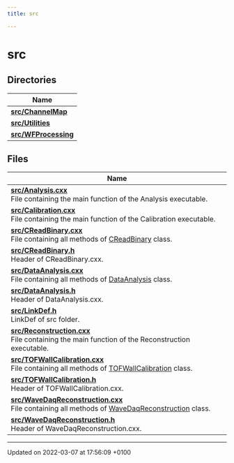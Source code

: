 ```yaml
---
title: src

---
```


# src



## Directories

| Name           |
| -------------- |
| **[src/ChannelMap](/Files/dir_f373e83ee03194f063cb71a08edbe6a6.md#dir-src/channelmap)**  |
| **[src/Utilities](/Files/dir_ff383ddf1aa4eab0c4ce7910366d05a5.md#dir-src/utilities)**  |
| **[src/WFProcessing](/Files/dir_cee828f8bfe1e9ceeff45a2da91f8dbd.md#dir-src/wfprocessing)**  |

## Files

| Name           |
| -------------- |
| **[src/Analysis.cxx](/Files/Analysis_8cxx.md#file-analysis.cxx)** <br>File containing the main function of the Analysis executable.  |
| **[src/Calibration.cxx](/Files/Calibration_8cxx.md#file-calibration.cxx)** <br>File containing the main function of the Calibration executable.  |
| **[src/CReadBinary.cxx](/Files/CReadBinary_8cxx.md#file-creadbinary.cxx)** <br>File containing all methods of [CReadBinary](/Classes/classCReadBinary.md) class.  |
| **[src/CReadBinary.h](/Files/CReadBinary_8h.md#file-creadbinary.h)** <br>Header of CReadBinary.cxx.  |
| **[src/DataAnalysis.cxx](/Files/DataAnalysis_8cxx.md#file-dataanalysis.cxx)** <br>File containing all methods of [DataAnalysis](/Classes/classDataAnalysis.md) class.  |
| **[src/DataAnalysis.h](/Files/DataAnalysis_8h.md#file-dataanalysis.h)** <br>Header of DataAnalysis.cxx.  |
| **[src/LinkDef.h](/Files/LinkDef_8h.md#file-linkdef.h)** <br>LinkDef of src folder.  |
| **[src/Reconstruction.cxx](/Files/Reconstruction_8cxx.md#file-reconstruction.cxx)** <br>File containing the main function of the Reconstruction executable.  |
| **[src/TOFWallCalibration.cxx](/Files/TOFWallCalibration_8cxx.md#file-tofwallcalibration.cxx)** <br>File containing all methods of [TOFWallCalibration](/Classes/classTOFWallCalibration.md) class.  |
| **[src/TOFWallCalibration.h](/Files/TOFWallCalibration_8h.md#file-tofwallcalibration.h)** <br>Header of TOFWallCalibration.cxx.  |
| **[src/WaveDaqReconstruction.cxx](/Files/WaveDaqReconstruction_8cxx.md#file-wavedaqreconstruction.cxx)** <br>File containing all methods of [WaveDaqReconstruction](/Classes/classWaveDaqReconstruction.md) class.  |
| **[src/WaveDaqReconstruction.h](/Files/WaveDaqReconstruction_8h.md#file-wavedaqreconstruction.h)** <br>Header of WaveDaqReconstruction.cxx.  |






-------------------------------

Updated on 2022-03-07 at 17:56:09 +0100
